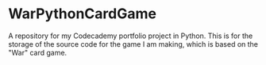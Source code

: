 # WarPythonCardGame
A repository for my Codecademy portfolio project in Python. This is for the storage of the source code for the game I am making, which is based on the "War" card game.
